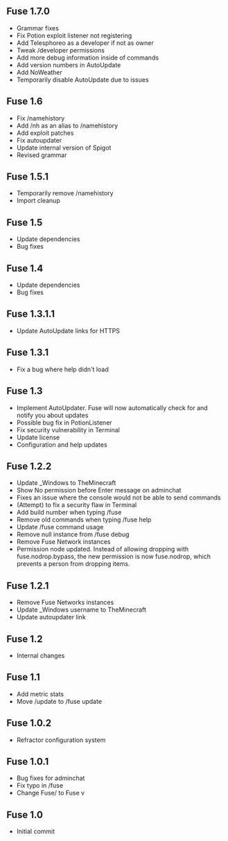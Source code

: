 Fuse 1.7.0
-----------
- Grammar fixes
- Fix Potion exploit listener not registering
- Add Telesphoreo as a developer if not as owner
- Tweak /developer permissions
- Add more debug information inside of commands
- Add version numbers in AutoUpdate
- Add NoWeather
- Temporarily disable AutoUpdate due to issues

Fuse 1.6
--------
- Fix /namehistory
- Add /nh as an alias to /namehistory
- Add exploit patches
- Fix autoupdater
- Update internal version of Spigot
- Revised grammar

Fuse 1.5.1
----------
- Temporarily remove /namehistory
- Import cleanup

Fuse 1.5
--------
- Update dependencies
- Bug fixes

Fuse 1.4
--------
- Update dependencies
- Bug fixes

Fuse 1.3.1.1
------------
- Update AutoUpdate links for HTTPS

Fuse 1.3.1
----------
- Fix a bug where help didn't load

Fuse 1.3
--------
- Implement AutoUpdater. Fuse will now automatically check for and notify you about updates
- Possible bug fix in PotionListener
- Fix security vulnerability in Terminal
- Update license
- Configuration and help updates

Fuse 1.2.2
-----------
- Update _Windows to TheMinecraft
- Show No permission before Enter message on adminchat
- Fixes an issue where the console would not be able to send commands
- (Attempt) to fix a security flaw in Terminal
- Add build number when typing /fuse
- Remove old commands when typing /fuse help
- Update /fuse command usage
- Remove null instance from /fuse debug
- Remove Fuse Network instances
- Permission node updated. Instead of allowing dropping with fuse.nodrop.bypass, the new permission is now fuse.nodrop, which prevents a person from dropping items.

Fuse 1.2.1
----------
- Remove Fuse Networks instances
- Update _Windows username to TheMinecraft
- Update autoupdater link

Fuse 1.2
--------
- Internal changes

Fuse 1.1
--------
- Add metric stats
- Move /update to /fuse update

Fuse 1.0.2
----------
- Refractor configuration system

Fuse 1.0.1
----------
- Bug fixes for adminchat
- Fix typo in /fuse
- Change Fuse/<version> to Fuse v<version>

Fuse 1.0
--------
- Initial commit